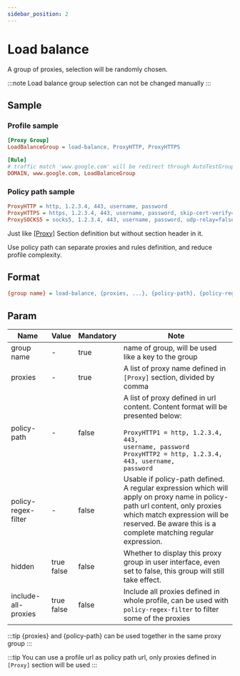 ```yaml
---
sidebar_position: 2
---
```


# Load balance

A group of proxies, selection will be randomly chosen.

:::note
Load balance group selection can not be changed manually
:::

## Sample

### Profile sample

```ini
[Proxy Group]
LoadBalanceGroup = load-balance, ProxyHTTP, ProxyHTTPS

[Rule]
# traffic match 'www.google.com' will be redirect through AutoTestGroup's selected proxy
DOMAIN, www.google.com, LoadBalanceGroup
```

### Policy path sample

```ini
ProxyHTTP = http, 1.2.3.4, 443, username, password
ProxyHTTPS = https, 1.2.3.4, 443, username, password, skip-cert-verify=true, sni=www.google.com
ProxySOCKS5 = socks5, 1.2.3.4, 443, username, password, udp-relay=false
```

Just like [[Proxy]](/docs/profile-format/proxy) Section definition but without section header in it.

Use policy path can separate proxies and rules definition, and reduce profile complexity. 

## Format

```ini
{group name} = load-balance, {proxies, ...}, {policy-path}, {policy-regex-filter}, hidden = {hidden}, include-all-proxies = {include-all-proxies}
```

## Param

| Name                | Value          | Mandatory | Note                                                                                                                                                                                                                               |
|---------------------|----------------|-----------|------------------------------------------------------------------------------------------------------------------------------------------------------------------------------------------------------------------------------------|
| group name          | -              | true      | name of group, will be used like a key to the group                                                                                                                                                                                |
| proxies             | -              | true      | A list of proxy name defined in `[Proxy]` section, divided by comma                                                                                                                                                                |
| policy-path         | -              | false     | A list of proxy defined in url content. Content format will be presented below:<br/><br/><code>ProxyHTTP1 = http, 1.2.3.4, 443, username, password<br/>ProxyHTTP2 = http, 1.2.3.4, 443, username, password</code>                  |
| policy-regex-filter | -              | false     | Usable if policy-path defined.<br/>A regular expression which will apply on proxy name in policy-path url content, only proxies which match expression will be reserved.  Be aware this is a complete matching regular expression. |
| hidden              | true<br/>false | false     | Whether to display this proxy group in user interface, even set to false, this group will still take effect.                                                                                                                       |
| include-all-proxies | true<br/>false | false     | Include all proxies defined in whole profile, can be used with `policy-regex-filter` to filter some of the proxies                                                                                                                 |

:::tip
{proxies} and {policy-path} can be used together in the same proxy group
:::

:::tip
You can use a profile url as policy path url, only proxies defined in `[Proxy]` section will be used
:::